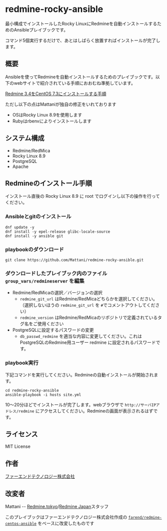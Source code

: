 # redmine-rocky-ansible

最小構成でインストールしたRocky LinuxにRedmineを自動インストールするためのAnsibleプレイブックです。

コマンド5個実行するだけで、あとはしばらく放置すればインストールが完了します。

## 概要

Ansibleを使ってRedmineを自動インストールするためのプレイブックです。以下のwebサイトで紹介されている手順におおむね準拠しています。

[Redmine 3.4をCentOS 7.3にインストールする手順](http://blog.redmine.jp/articles/3_4/install/centos/)

ただし以下の点はMattaniが独自の修正をいれております

* OSはRocky Linux 8.9を使用します
* Rubyはrbenvによりインストールします

## システム構成

* Redmine/RedMica
* Rocky Linux 8.9
* PostgreSQL
* Apache

## Redmineのインストール手順

インストール直後の Rocky Linux 8.9 に root でログインし以下の操作を行ってください。

### Ansibleとgitのインストール

```
dnf update -y
dnf install -y epel-release glibc-locale-source
dnf install -y ansible git
```

### playbookのダウンロード

```
git clone https://github.com/Mattani/redmine-rocky-ansible.git
```

### ダウンロードしたプレイブック内のファイル `group_vars/redmineserver` を編集

* Redmine/RedMicaの選択／バージョンの選択
  * `redmine_git_url` はRedmine/RedMicaどちらかを選択してください。（選択しないほうの `redmine_git_url` を `#`でコメントアウトしてください）
  * `redmine_version` はRedmine/RedMicaのリポジトリで定義されているタグ名をご使用ください
* PostgreSQLに設定するパスワードの変更
  * `db_passwd_redmine` を適当な内容に変更してください。これはPostgreSQLのRedmine用ユーザー redmine に設定されるパスワードです。

### playbook実行

下記コマンドを実行してください。Redmineの自動インストールが開始されます。

```
cd redmine-rocky-ansible
ansible-playbook -i hosts site.yml
```

10〜20分ほどでインストールが完了します。webブラウザで `http://サーバIPアドレス/redmine` にアクセスしてください。Redmineの画面が表示されるはずです。

## ライセンス

MIT License

## 作者

[ファーエンドテクノロジー株式会社](http://www.farend.co.jp/)

## 改変者

Mattani -- [Redmine.tokyo](https://redmine.tokyo/)/[Redmine Japan](https://redmine-japan.org/)スタッフ

このプレイブックはファーエンドテクノロジー株式会社作成の [`farend/redmine-centos-ansible`](https://github.com/farend/redmine-centos-ansible)  をベースに改変したものです

